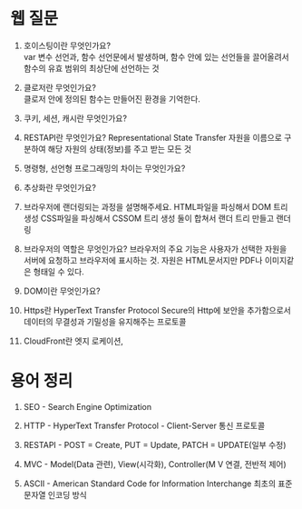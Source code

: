 # 웹 질문

1. 호이스팅이란 무엇인가요?  
   var 변수 선언과, 함수 선언문에서 발생하며, 함수 안에 있는 선언들을 끌어올려서 함수의 유효 범위의 최상단에 선언하는 것

2. 클로저란 무엇인가요?  
   클로저 안에 정의된 함수는 만들어진 환경을 기억한다.

3. 쿠키, 세션, 캐시란 무엇인가요?

4. RESTAPI란 무엇인가요?
   Representational State Transfer
   자원을 이름으로 구분하여 해당 자원의 상태(정보)를 주고 받는 모든 것

5. 명령형, 선언형 프로그래밍의 차이는 무엇인가요?

6. 추상화란 무엇인가요?

7. 브라우저에 랜더링되는 과정을 설명해주세요.
   HTML파일을 파싱해서 DOM 트리 생성
   CSS파일을 파싱해서 CSSOM 트리 생성
   둘이 합쳐서 랜더 트리 만들고 랜더링

8. 브라우저의 역할은 무엇인가요?
   브라우저의 주요 기능은 사용자가 선택한 자원을 서버에 요청하고 브라우저에 표시하는 것. 자원은 HTML문서지만 PDF나 이미지같은 형태일 수 있다.

9. DOM이란 무엇인가요?

10. Https란 HyperText Transfer Protocol Secure의 Http에 보안을 추가함으로서 데이터의 무결성과 기밀성을 유지해주는 프로토콜

11. CloudFront란 
엣지 로케이션, 

# 용어 정리

1. SEO - Search Engine Optimization

2. HTTP - HyperText Transfer Protocol - Client-Server 통신 프로토콜

3. RESTAPI - POST = Create, PUT = Update, PATCH = UPDATE(일부 수정)

4. MVC - Model(Data 관련), View(시각화), Controller(M V 연결, 전반적 제어)

5. ASCII - American Standard Code for Information Interchange 최초의 표준 문자열 인코딩 방식